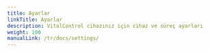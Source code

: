 ```yaml
---
title: Ayarlar
linkTitle: Ayarlar
description: VitalControl cihazınız için cihaz ve süreç ayarları
weight: 100
manualLink: /tr/docs/settings/
---
```

<script>
  window.location.href = "/tr/docs/settings/";
</script>
